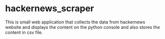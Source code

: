 # hackernews_scraper
This is small web application that collects the data from hackernews website and displays the content on the python console and also stores the content in csv file. 
